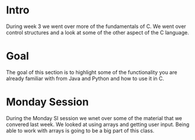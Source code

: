 # Intro
During week 3 we went over more of the fundamentals of C. We went over control structures and a look at some of the other aspect of the C language.

# Goal
The goal of this section is to highlight some of the functionality you are already familiar with from Java and Python and how to use it in C.

# Monday Session
During the Monday SI session we wnet over some of the material that we convered last week. We looked at using arrays and getting user input. Being able to work with arrays
is going to be a big part of this class.
